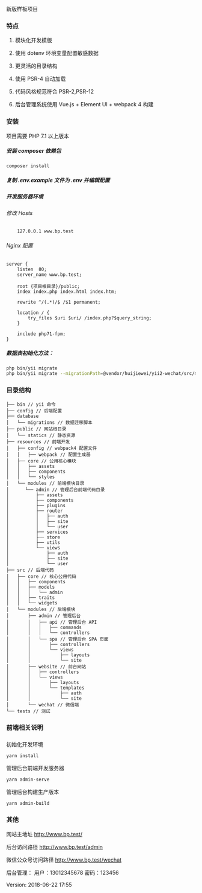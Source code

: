 新版样板项目

### 特点

1. 模块化开发模版

2. 使用 dotenv 环境变量配置敏感数据

3. 更灵活的目录结构

4. 使用 PSR-4 自动加载

5. 代码风格规范符合 PSR-2,PSR-12

6. 后台管理系统使用 Vue.js + Element UI + webpack 4 构建

### 安装

项目需要 PHP 7.1 以上版本

##### 安装 composer 依赖包

```bash
composer install
```

##### 复制 .env.example 文件为 .env 并编辑配置

##### 开发服务器环境

###### 修改 Hosts 
```text
    127.0.0.1 www.bp.test
```
      
###### Nginx 配置

```text
server {
    listen	80;
    server_name www.bp.test;

    root {项目根目录}/public;
    index index.php index.html index.htm;
    
    rewrite ^/(.*)/$ /$1 permanent;

    location / {
        try_files $uri $uri/ /index.php?$query_string;
    }

    include php71-fpm;
}
```

##### 数据表初始化方法：

```bash
php bin/yii migrate
php bin/yii migrate --migrationPath=@vendor/huijiewei/yii2-wechat/src/migrations
```

### 目录结构
```
├── bin // yii 命令
├── config // 后端配置
├── database 
│   └── migrations // 数据迁移脚本
├── public // 网站根目录
│   └── statics // 静态资源
├── resources // 前端开发
│   ├── config // webpack4 配置文件
│   │   ├── webpack // 配置生成器
│   ├── core // 公用核心模块
│   │   ├── assets
│   │   ├── components
│   │   └── styles
│   └── modules // 前端模块目录
│      └── admin // 管理后台前端代码目录
│          ├── assets
│          ├── components
│          ├── plugins
│          ├── router
│          │   ├── auth
│          │   ├── site
│          │   └── user
│          ├── services
│          ├── store
│          ├── utils
│          └── views
│              ├── auth
│              ├── site
│              └── user
├── src // 后端代码
│   ├── core // 核心公用代码
│   │   ├── components
│   │   ├── models
│   │   │   └── admin
│   │   ├── traits
│   │   └── widgets
│   └── modules // 后端模块
│       ├── admin // 管理后台
│       │   ├── api // 管理后台 API
│       │   │   ├── commands
│       │   │   └── controllers
│       │   └── spa // 管理后台 SPA 页面
│       │       ├── controllers
│       │       └── views
│       │           ├── layouts
│       │           └── site
│       ├── website // 前台网站
│       │   ├── controllers
│       │   └── views
│       │       ├── layouts
│       │       └── templates
│       │           ├── auth
│       │           └── site
│       └── wechat // 微信端
└── tests // 测试
```

### 前端相关说明
##### 
初始化开发环境
```bash
yarn install
```
管理后台前端开发服务器
```bash
yarn admin-serve
```
管理后台构建生产版本
```bash
yarn admin-build
```

### 其他

网站主地址
http://www.bp.test/

后台访问路径
http://www.bp.test/admin

微信公众号访问路径
http://www.bp.test/wechat

后台管理：
用户：13012345678
密码：123456

Version: 2018-06-22 17:55
